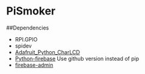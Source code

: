 # PiSmoker

##Dependencies
* RPI.GPIO
* spidev
* [Adafruit_Python_CharLCD](https://github.com/adafruit/Adafruit_Python_CharLCD)
* [Python-firebase](https://github.com/ozgur/python-firebase) Use github version instead of pip
* [firebase-admin](https://github.com/firebase/firebase-admin-python)
